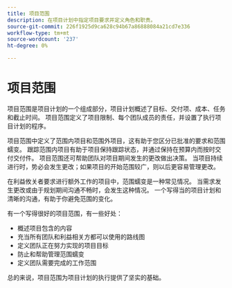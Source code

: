 ```yaml
---
title: 项目范围
description: 在项目计划中指定项目要求并定义角色和职责。
source-git-commit: 226f1925d9ca628c94b67a86888084a21cd7e336
workflow-type: tm+mt
source-wordcount: '237'
ht-degree: 0%

---
```



# 项目范围

项目范围是项目计划的一个组成部分，项目计划概述了目标、交付项、成本、任务和截止时间。 项目范围定义了项目限制、每个团队成员的责任，并设置了执行项目计划的程序。

项目范围中定义了范围内项目和范围外项目，这有助于您区分已批准的要求和范围蠕变。 跟踪范围内项目有助于项目保持跟踪状态，并通过保持在预算内而按时交付交付件。 项目范围还可帮助团队对项目期间发生的更改做出决策。 当项目持续进行时，势必会发生更改；如果项目的开始范围较广，则以后更容易管理更改。

在利益攸关者要求进行额外工作的项目中，范围蠕变是一种常见情况。 当需求发生更改或由于规划期间沟通不畅时，会发生这种情况。 一个写得当的项目计划和清晰的沟通，有助于你避免范围的变化。

有一个写得很好的项目范围，有一些好处：

- 概述项目包含的内容
- 充当所有团队和利益相关方都可以使用的路线图
- 定义团队正在努力实现的项目目标
- 防止和帮助管理范围蠕变
- 定义团队需要完成的工作范围

总的来说，项目范围为项目计划的执行提供了坚实的基础。
